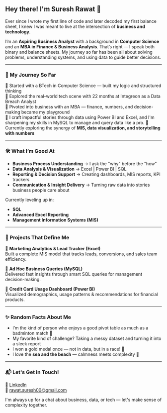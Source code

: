 ## Hey there! I'm Suresh Rawat 👋

Ever since I wrote my first line of code and later decoded my first balance sheet, I knew I was meant to live at the intersection of **business and technology**.

I’m an **Aspiring Business Analyst** with a background in **Computer Science** and an **MBA in Finance & Business Analysis**. That’s right — I speak both binary and balance sheets. My journey so far has been all about solving problems, understanding systems, and using data to guide better decisions.

---

### 🧭 My Journey So Far

📍 Started with a BTech in Computer Science — built my logic and structured thinking  
📍 Explored the real-world tech scene with 22 months at Integreon as a Data Breach Analyst  
📍 Pivoted into business with an MBA — finance, numbers, and decision-making became my playground  
📍 I craft impactful stories through data using Power BI and Excel, and I'm sharpening my skills in MySQL to manage and query data like a pro. 
📍 Currently exploring the synergy of **MIS, data visualization, and storytelling with numbers**

---

### 🛠️ What I’m Good At

- **Business Process Understanding** → I ask the "why" before the "how"
- **Data Analysis & Visualization** → Excel | Power BI | SQL
- **Reporting & Decision Support** → Creating dashboards, MIS reports, KPI trackers
- **Communication & Insight Delivery** → Turning raw data into stories business people care about

Currently leveling up in:
- **SQL** 
- **Advanced Excel Reporting**
- **Management Information Systems (MIS)**

---

### 🧩 Projects That Define Me

🔹 **Marketing Analytics & Lead Tracker (Excel)**  
Built a complete MIS model that tracks leads, conversions, and sales team efficiency.

🔹 **Ad Hoc Business Queries (MySQL)**  
Delivered fast insights through smart SQL queries for management decision-making.

🔹 **Credit Card Usage Dashboard (Power BI)**  
Visualized demographics, usage patterns & recommendations for financial products.

---

### ✨ Random Facts About Me

- I’m the kind of person who enjoys a good pivot table as much as a badminton match 🏸  
- My favorite kind of challenge? Taking a messy dataset and turning it into a sleek report  
- I won a gold medal once — not in data, but in a race! 🥇  
- I love the **sea and the beach** — calmness meets complexity 🌊

---

### 📬 Let's Get in Touch!

💼 [LinkedIn](https://www.linkedin.com/in/suresh-rawat-16142054/)  
📧 rawat.suresh00@gmail.com   

 I'm always up for a chat about business, data, or tech — let's make sense of complexity together.
